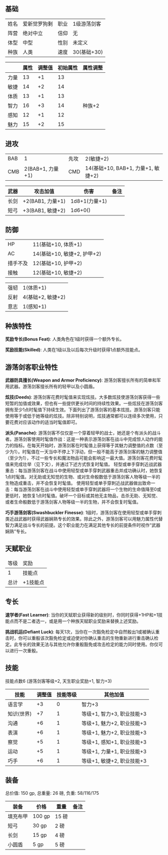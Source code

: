 ## 基础

<table>
  <tbody>
    <tr>
      <td>姓名</td>
      <td>爱新觉罗狗剩</td>
      <td>职业</td>
      <td>1级游荡剑客</td>
    </tr>
    <tr>
      <td>阵营</td>
      <td>绝对中立</td>
      <td>信仰</td>
      <td>无</td>
    </tr>
    <tr>
      <td>体型</td>
      <td>中型</td>
      <td>性别</td>
      <td>未定义</td>
    </tr>
    <tr>
      <td>种族</td>
      <td>人类</td>
      <td>速度</td>
      <td>30(基础+30)</td>
    </tr>
  </tbody>
</table>

<table>
  <thead>
    <tr>
      <th></th>
      <th>属性</th>
      <th>调整值</th>
      <th>初始属性</th>
      <th>属性调整</th>
    </tr>
  </thead>
  <tbody>
    <tr>
      <td>力量</td>
      <td>13</td>
      <td>+1</td>
      <td>13</td>
      <td></td>
    </tr>
    <tr>
      <td>敏捷</td>
      <td>14</td>
      <td>+2</td>
      <td>14</td>
      <td></td>
    </tr>
    <tr>
      <td>体质</td>
      <td>13</td>
      <td>+1</td>
      <td>13</td>
      <td></td>
    </tr>
    <tr>
      <td>智力</td>
      <td>16</td>
      <td>+3</td>
      <td>14</td>
      <td>种族+2</td>
    </tr>
    <tr>
      <td>感知</td>
      <td>12</td>
      <td>+1</td>
      <td>12</td>
      <td></td>
    </tr>
    <tr>
      <td>魅力</td>
      <td>15</td>
      <td>+2</td>
      <td>15</td>
      <td></td>
    </tr>
  </tbody>
</table>

## 进攻

<table>
  <tbody>
    <tr>
      <td>BAB</td>
      <td>1</td>
      <td>先攻</td>
      <td>2(敏捷+2)</td>
    </tr>
    <tr>
      <td>CMB</td>
      <td>2(BAB+1, 力量+1)</td>
      <td>CMD</td>
      <td>14(基础+10, BAB+1, 力量+1, 敏捷+2)</td>
    </tr>
  </tbody>
</table>

<table>
  <thead>
    <tr>
      <th>武器</th>
      <th>攻击加值</th>
      <th>伤害</th>
      <th>备注</th>
    </tr>
  </thead>
  <tbody>
    <tr>
      <td>长剑</td>
      <td>+2(BAB1, 力量+1)</td>
      <td>1d8+1(力量+1)</td>
      <td></td>
    </tr>
    <tr>
      <td>短弓</td>
      <td>+3(BAB1, 敏捷+2)</td>
      <td>1d6+0()</td>
      <td></td>
    </tr>
  </tbody>
</table>

## 防御

<table>
  <tbody>
    <tr>
      <td>HP</td>
      <td>11(基础+10, 体质+1)</td>
    </tr>
    <tr>
      <td>AC</td>
      <td>14(基础+10, 敏捷+2, 护甲+2)</td>
    </tr>
    <tr>
      <td>措手不及</td>
      <td>12(基础+10, 护甲+2)</td>
    </tr>
    <tr>
      <td>接触</td>
      <td>12(基础+10, 敏捷+2)</td>
    </tr>
  </tbody>
</table>

<table>
  <tbody>
    <tr>
      <td>强韧</td>
      <td>1(体质+1)</td>
    </tr>
    <tr>
      <td>反射</td>
      <td>4(基础+2, 敏捷+2)</td>
    </tr>
    <tr>
      <td>意志</td>
      <td>1(感知+1)</td>
    </tr>
  </tbody>
</table>

## 种族特性

**奖励专长(Bonus Feat)**: 人类角色在1级时获得一个额外专长。

**奖励技能(Skilled)**: 人类在1级以及以后每次升级时获得1点额外技能点。

## 游荡剑客职业特性

**武器防具擅长(Weapon and Armor Proficiency)**: 游荡剑客擅长所有的简单和军用武器。游荡剑客擅长所有的轻甲以及小圆盾。

**炫技(Deeds)**: 游荡剑客花费时髦值来实现炫技。大多数炫技使游荡剑客获得一些短暂的加值或效果，但也有一些提供更长时间的持续性效果。一些炫技在游荡剑客拥有至少1点时髦值下持续生效。下面列出了游荡剑客的基本炫技。游荡剑客只能使用等于或低于她等级的炫技。除非特别说明，炫技通常都可以连续多次使用，只要花费对应该动作的适当时髦值即可。

**派头(Panache)**: 游荡剑客不仅仅是一个穿着轻甲的战士，她还是个有派头的战斗者。游荡剑客使用时髦值作战：这是一种表示游荡剑客在战斗中完成惊人动作的能力的指标。在每天开始时，游荡剑客在时髦值上获得等于其魅力调整值的点数（至少为1）。时髦值在一天当中不停上下浮动，但一般不能高于游荡剑客的魅力调整值（至少为1），不过一些专长和魔法物品可能会影响这一最大值。游荡剑客花费时髦值来完成壮举（见下文），并通过下述方式恢复时髦值。
轻型或单手穿刺近战武器重击：每当游荡剑客在战斗中使用轻型或单手穿刺武器重击并成功确认时，她恢复1点时髦值。对无助或无知觉的生物、或对生命骰数低于游荡剑客人物等级一半的生物造成重击，并不会恢复时髦值。
使用轻型或单手穿刺近战武器做出致命一击：每当游荡剑客在战斗中使用轻型或单手穿刺武器将一个生物的生命值降至0或更低时，她恢复1点时髦值。破坏一个目标或其他无主物品，击杀无助、无知觉、或者生命骰数低于游荡剑客人物等级一半的生物，并不会恢复时髦值。

**巧手游荡剑客(Swashbuckler Finesse)**: 1级时，游荡剑客在使用轻型或单手穿刺类近战武器时获得武器娴熟专长的效果。除此之外，游荡剑客可以用魅力属性代替智力满足战斗专长的前提。这个职业能力在满足其他专长的前提条件时视作“武器娴熟”专长。

## 天赋职业

<table>
  <thead>
    <tr>
      <td>等级</td>
      <td>奖励</td>
    </tr>
  </thead>
  <tbody>
    <tr>
      <td>1</td>
      <td>技能点</td>
    </tr>
    <tr>
      <td>总计</td>
      <td>+1技能点</td>
    </tr>
  </tbody>
</table>

## 专长

**速学者(Fast Learner)**: 当你的天赋职业获得新的级别时，你同时获得+1HP和+1技能点而不是二者选一，或是用一个种族天赋职业奖励来替换上述奖励。

**挑战机运(Defiant Luck)**: 每天1次，当你在一次豁免检定中自然骰出1或被确认重击时，你可以重骰该次豁免检定或迫使对你确认重击的生物重新进行重击确认检定。此专长的效果无法与其他允许你重骰豁免或攻击检定的能力同时使用。你仅可以进行一次重骰。

## 技能

技能点数6 (游荡剑客等级+2, 天生职业奖励+1, 智力+3)

<table>
  <thead>
    <tr>
      <th>技能</th>
      <th>调整值</th>
      <th>技能等级</th>
      <th>其他加值</th>
    </tr>
  </thead>
  <tbody>
    <tr>
      <td>语言学</td>
      <td>+3</td>
      <td>0</td>
      <td>智力+3</td>
    </tr>
    <tr>
      <td>知识(世界)</td>
      <td>+7</td>
      <td>1</td>
      <td>等级+1, 智力+3, 职业技能+3</td>
    </tr>
    <tr>
      <td>沟通</td>
      <td>+6</td>
      <td>1</td>
      <td>等级+1, 魅力+2, 职业技能+3</td>
    </tr>
    <tr>
      <td>表演</td>
      <td>+6</td>
      <td>1</td>
      <td>等级+1, 魅力+2, 职业技能+3</td>
    </tr>
    <tr>
      <td>察觉</td>
      <td>+5</td>
      <td>1</td>
      <td>等级+1, 感知+1, 职业技能+3</td>
    </tr>
    <tr>
      <td>运动</td>
      <td>+5</td>
      <td>1</td>
      <td>等级+1, 力量+1, 职业技能+3</td>
    </tr>
    <tr>
      <td>巧手</td>
      <td>+6</td>
      <td>1</td>
      <td>等级+1, 敏捷+2, 职业技能+3</td>
    </tr>
  </tbody>
</table>

## 装备

总价值: 150 gp, 总重量: 26 磅, 负重: 58/116/175

<table>
  <thead>
    <tr>
      <th>装备</th>
      <th>价格</th>
      <th>重量</th>
      <th>备注</th>
    </tr>
  </thead>
  <tbody>
    <tr>
      <td>填充布甲</td>
      <td>100 gp</td>
      <td>15 磅</td>
      <td></td>
    </tr>
    <tr>
      <td>短弓</td>
      <td>30 gp</td>
      <td>2 磅</td>
      <td></td>
    </tr>
    <tr>
      <td>长剑</td>
      <td>15 gp</td>
      <td>4 磅</td>
      <td></td>
    </tr>
    <tr>
      <td>小圆盾</td>
      <td>5 gp</td>
      <td>5 磅</td>
      <td></td>
    </tr>
  </tbody>
</table>
